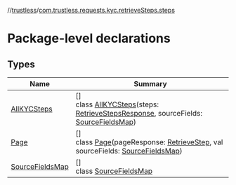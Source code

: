 //[trustless](../../index.md)/[com.trustless.requests.kyc.retrieveSteps.steps](index.md)

# Package-level declarations

## Types

| Name | Summary |
|---|---|
| [AllKYCSteps](-all-k-y-c-steps/index.md) | []<br>class [AllKYCSteps](-all-k-y-c-steps/index.md)(steps: [RetrieveStepsResponse](../com.trustless.requests.kyc.retrieveSteps/-retrieve-steps-response/index.md), sourceFields: [SourceFieldsMap](-source-fields-map/index.md)) |
| [Page](-page/index.md) | []<br>class [Page](-page/index.md)(pageResponse: [RetrieveStep](../com.trustless.requests.kyc.retrieveSteps/-retrieve-step/index.md), val sourceFields: [SourceFieldsMap](-source-fields-map/index.md)) |
| [SourceFieldsMap](-source-fields-map/index.md) | []<br>class [SourceFieldsMap](-source-fields-map/index.md) |
